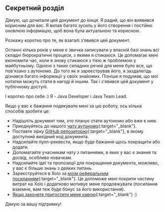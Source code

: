 ## Секретний розділ

Дякую, що дочитали цей документ до кінця. Я радий, що він виявився корисним для вас. Я вклав багато зусиль у його
створення і постійно оновлюю інформацію, щоб вона була актуальною та корисною.

Розкажу коротко про те, як взагалі з'явився цей документ.

Останні кілька років у мене є звичка записувати у власній базі знань всі складні бюрократичні процеси, з якими я
стикаюся. Це допомагає мені економити час, коли я знову стикаюся з тією ж проблемою у майбутньому. Однією з таких
складних речей для мене було все, що пов'язано з аутономо. До того як я зареєстрував його, я заздалегідь дізнався багато
інформації у своїх знайомих. Пізніше я подумав, що мої нотатки можуть стати в нагоді й іншим. Так і з'явився цей
документ у публічному доступі.

І коротко про себе :) Я - Java Developer і Java Team Lead.

Якщо у вас є бажання подякувати мені за цю роботу, ось кілька способів зробити це:

- Надішліть документ тим, хто планує стати аутономо або вже є ним.
- Приєднуйтесь до нашого [чату аутономо](https://bit.ly/it-autonomos-es){:target="_blank"}.
- Поставте зірку [GitHub репозиторію](https://bit.ly/it-autonomos-github){:target="_blank"}, в якому доступний вихідний
  код документа.
- Надсилайте пулл-реквести, якщо буде бажання щось покращити або додати.
- Допомагайте учасникам чату з питаннями, в яких у вас є знання та досвід, особливо новачкам.
- Надсилайте ідеї та пропозиції для покращення документа, можливо, у вас є більше знань з деяких питань.
- Зареєструйтеся в Xolo за [моїм реферальним посиланням](https://bit.ly/xolo-signup-free-renta){:target="_blank"}. Це допоможе мені
  покрити частину витрат на Xolo і додатково мотивує мене продовжувати (посилання взаємне, вам теж буде бонус за його
  використання).
- [Якщо захочете пригостити мене кавою](https://bit.ly/buy-coffee-v112263){:target="_blank"} :)

Дякую за вашу підтримку!
